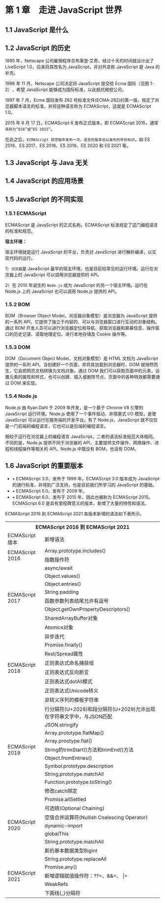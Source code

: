# 第 1 章　走进 JavaScript 世界

## 1.1 JavaScript 是什么

## 1.2 JavaScript 的历史

1995 年，Netscape 公司雇佣程序员布莱登·艾奇，经过十天的时间就设计出了 LiveScript 1.0，后来将其改名为 JavaScript，并对外宣称 JavaScript 是 Java 的补充。

1996 年 11 月，Netscape 公司决定将 JavaScript 提交给 Ecma 国际（见图 1-2）​，希望 JavaScript 能够成为国际标准，以此抵抗微软公司。

1997 年 7 月，Ecma 国际发布 262 号标准文件(ECMA-262)的第一版，规定了浏览器脚本语言的标准，并将这种语言称为 ECMAScript，这就是 ECMAScript 1.0。

2015 年 6 月 17 日，ECMAScript 6 发布正式版本，即 ECMAScript 2015，通常`简称为“ES6”或“ES 2015”`​。

在此之后，`ECMAScript 规范每年发布一次，语言的版本也以发布的年份标识`，如 ES 2016、ES 2017、ES 2018、ES 2019、ES 2020 和 ES 2021 等。

## 1.3 JavaScript 与 Java 无关

## 1.4 JavaScript 的应用场景

## 1.5 JavaScript 的不同实现

### 1.5.1 ECMAScript

ECMAScript 是 JavaScript 的正式名称。ECMAScript 标准规定了这门编程语言的标准和规范。

**宿主环境：**

宿主环境就是运行 JavaScript 的平台，负责对 JavaScript 进行解析编译，以实现代码的运行。

1）`浏览器`是 JavaScript 最早的宿主环境，也是目前较常见的运行环境。运行在浏览器上的 JavaScript 可以调用浏览器提供的 API。

2）在 2010 年诞生的 `Node.js` 成为 JavaScript 的另一个宿主环境。运行在 Node.js 上的 JavaScript 也可以调用 Node.js 提供的 API。

### 1.5.2 BOM

BOM（Browser Object Model，浏览器对象模型）是浏览器为 JavaScript 提供的一系列 API，它提供了独立于内容的、可以与浏览器窗口进行互动的对象结构。通过 BOM 开发人员可以进行浏览器定位和导航、获取浏览器和屏幕信息、操作窗口的历史记录、读取地理定位、进行本地存储及 Cookie 操作等。

### 1.5.3 DOM

DOM（Document Object Model，文档对象模型）是 HTML 文档为 JavaScript 提供的一系列 API。当创建好一个页面，并将其加载到浏览器时，DOM 就悄然而生，它会把网页文档转换为文档对象。通过 DOM 我们可以获取页面中的元素，设置元素的属性和样式，也可以创建、插入或删除节点，页面中的各种特效都需要通过 DOM 来实现。

### 1.5.4 Node.js

Node.js 由 Ryan Dahl 于 2009 年开发，是一个基于 Chrome V8 引擎的 JavaScript 运行环境。Node.js 使用了一个事件驱动、非阻塞式 I/O 模型，是使 JavaScript 可以运行在服务端的开发平台。有了 Node.js，JavaScript 就不仅仅是一门前端的编程语言，它也可以是后端的编程语言。

相较于运行在浏览器上的编程语言 JavaScript，二者的语法标准规范大体相同。不同的是，Node.js 提供不同于浏览器的 API，主要提供文件操作、网络操作、进程和线程操作等相关的 API。Node.js 中既没有 BOM，也没有 DOM。

## 1.6 JavaScript 的重要版本

- • ECMAScript 3.0，发布于 1999 年。ECMAScript 3.0 版本成为 JavaScript 的通行标准，并得到广泛支持，也是目前我们所学习的 JavaScript 的基础。
- • ECMAScript 5.0，发布于 2009 年。
- • ECMAScript 6.0，发布于 2015 年，因此也被称为 ECMAScript 2015。ECMAScript 6.0 是具有里程碑意义的版本，新增了大量的特性和语法。

ECMAScript 2016 到 ECMAScript 2021 各版本新增的语法如下表所示。

<table>
    <tr>
        <th colspan="2">ECMAScript 2016 到 ECMAScript 2021 </th>
    </tr>
    <tr>
        <td>ECMAScript 版本</td>
        <td>新增语法</td>
    </tr>
    <tr>
        <td rowspan="2">ECMAScript 2016</td>
        <td>Array.prototype.includes()</td>
    </tr>
    <tr>
        <td>指数操作符</td>
    </tr>
    <tr>
        <td rowspan="8">ECMAScript 2017</td>
        <td>async/await</td>
    </tr>
    <tr>
        <td>Object.values()</td>
    </tr>
    <tr>
        <td>Object.entries()</td>
    </tr>
    <tr>
        <td>String padding</td>
    </tr>
    <tr>
        <td>函数参数列表结尾允许有逗号</td>
    </tr>
    <tr>
        <td>Object.getOwnPropertyDescriptors()</td>
    </tr>
    <tr>
        <td>SharedArrayBuffer对象</td>
    </tr>
    <tr>
        <td>Atomics对象</td>
    </tr>
    <tr>
        <td rowspan="8">ECMAScript 2018</td>
        <td>异步迭代</td>
    </tr>
    <tr>
        <td>Promise.finally()</td>
    </tr>
    <tr>
        <td>Rest/Spread属性</td>
    </tr>
    <tr>
        <td>正则表达式命名捕获组</td>
    </tr>
    <tr>
        <td>正则表达式反向断言</td>
    </tr>
    <tr>
        <td>正则表达式dotAll模式</td>
    </tr>
    <tr>
        <td>正则表达式Unicode转义</td>
    </tr>
    <tr>
        <td>非转义序列的模板字符串</td>
    </tr>
    <tr>
        <td rowspan="10">ECMAScript 2019</td>
        <td>行分隔符(U+2028)和段分隔符(U+2029)允许出现在字符串文字中，与JSON匹配</td>
    </tr>
    <tr>
        <td>JSON.stringify</td>
    </tr>
    <tr>
        <td>Array.prototype.flatMap()</td>
    </tr>
    <tr>
        <td>Array.prootype.flat()</td>
    </tr>
    <tr>
        <td>String的trimStart()方法和trimEnd()方法</td>
    </tr>
    <tr>
        <td>Object.fromEntries()</td>
    </tr>
    <tr>
        <td>Symbol.prototype.description</td>
    </tr>
    <tr>
        <td>String.prototype.matchAll</td>
    </tr>
    <tr>
        <td>Function.prototype.toString()</td>
    </tr>
    <tr>
        <td>修改catch绑定</td>
    </tr>
    <tr>
        <td rowspan="7">ECMAScript 2020</td>
        <td>Promise.allSettled</td>
    </tr>
    <tr>
        <td>可选链(Optional Chaining)</td>
    </tr>
    <tr>
        <td>空值合并运算符(Nullish Coalescing Operator)</td>
    </tr>
    <tr>
        <td>dynamic-import</td>
    </tr>
    <tr>
        <td>globalThis</td>
    </tr>
    <tr>
        <td>String.prototype.matchAll</td>
    </tr>
    <tr>
        <td>新的基本数据类型BigInt</td>
    </tr>
    <tr>
        <td rowspan="5">ECMAScript 2021</td>
        <td>String.prototype.replaceAll</td>
    </tr>
    <tr>
        <td>Promise.any()</td>
    </tr>
    <tr>
        <td>新增逻辑赋值操作符：??=、&&=、 |=</td>
    </tr>
    <tr>
        <td>WeakRefs</td>
    </tr>
    <tr>
        <td>下画线(_)分隔符</td>
    </tr>
</table>
